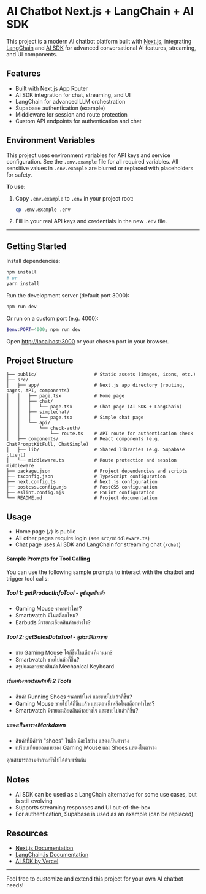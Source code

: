 
# AI Chatbot Next.js + LangChain + AI SDK

This project is a modern AI chatbot platform built with [Next.js](https://nextjs.org), integrating [LangChain](https://js.langchain.com/) and [AI SDK](https://github.com/vercel/ai) for advanced conversational AI features, streaming, and UI components.

## Features

- Built with Next.js App Router
- AI SDK integration for chat, streaming, and UI
- LangChain for advanced LLM orchestration
- Supabase authentication (example)
- Middleware for session and route protection
- Custom API endpoints for authentication and chat


## Environment Variables

This project uses environment variables for API keys and service configuration. See the `.env.example` file for all required variables. All sensitive values in `.env.example` are blurred or replaced with placeholders for safety.

**To use:**

1. Copy `.env.example` to `.env` in your project root:
	```bash
	cp .env.example .env
	```
2. Fill in your real API keys and credentials in the new `.env` file.

---
## Getting Started

Install dependencies:

```bash
npm install
# or
yarn install
```

Run the development server (default port 3000):

```bash
npm run dev
```

Or run on a custom port (e.g. 4000):

```powershell
$env:PORT=4000; npm run dev
```

Open [http://localhost:3000](http://localhost:3000) or your chosen port in your browser.

## Project Structure

```
├── public/                     # Static assets (images, icons, etc.)
├── src/
│   ├── app/                    # Next.js app directory (routing, pages, API, components)
│   │   ├── page.tsx            # Home page
│   │   ├── chat/
│   │   │   └── page.tsx        # Chat page (AI SDK + LangChain)
│   │   ├── simplechat/
│   │   │   └── page.tsx        # Simple chat page
│   │   └── api/
│   │       └── check-auth/
│   │           └── route.ts    # API route for authentication check
│   ├── components/             # React components (e.g. ChatPromptKitFull, ChatSimple)
│   ├── lib/                    # Shared libraries (e.g. Supabase client)
│   └── middleware.ts           # Route protection and session middleware
├── package.json                # Project dependencies and scripts
├── tsconfig.json               # TypeScript configuration
├── next.config.ts              # Next.js configuration
├── postcss.config.mjs          # PostCSS configuration
├── eslint.config.mjs           # ESLint configuration
└── README.md                   # Project documentation
```

## Usage
- Home page (`/`) is public
- All other pages require login (see `src/middleware.ts`)
- Chat page uses AI SDK and LangChain for streaming chat (`/chat`)

#### Sample Prompts for Tool Calling

You can use the following sample prompts to interact with the chatbot and trigger tool calls:

##### Tool 1: getProductInfoTool - ดูข้อมูลสินค้า
- Gaming Mouse ราคาเท่าไหร่?
- Smartwatch มีในสต็อกไหม?
- Earbuds มีรายละเอียดสินค้าอย่างไร?

##### Tool 2: getSalesDataTool - ดูประวัติการขาย
- ขาย Gaming Mouse ได้กี่ชิ้นในเดือนที่ผ่านมา?
- Smartwatch ขายไปแล้วกี่ชิ้น?
- สรุปยอดขายของสินค้า Mechanical Keyboard

##### เรียกทำงานพร้อมกันทั้ง 2 Tools
- สินค้า Running Shoes ราคาเท่าไหร่ และขายไปแล้วกี่ชิ้น?
- Gaming Mouse ขายไปได้กี่ชิ้นแล้ว และตอนนี้เหลือในสต็อกเท่าไหร่?
- Smartwatch มีรายละเอียดสินค้าอย่างไร และขายไปแล้วกี่ชิ้น?

##### แสดงเป็นตาราง Markdown
- สินค้าที่มีคำว่า "shoes" ในชื่อ มีอะไรบ้าง แสดงเป็นตาราง
- เปรียบเทียบยอดขายของ Gaming Mouse และ Shoes แสดงในตาราง

คุณสามารถถามคำถามทั่วไปได้ด้วยเช่นกัน

## Notes

- AI SDK can be used as a LangChain alternative for some use cases, but is still evolving
- Supports streaming responses and UI out-of-the-box
- For authentication, Supabase is used as an example (can be replaced)

## Resources

- [Next.js Documentation](https://nextjs.org/docs)
- [LangChain.js Documentation](https://js.langchain.com/docs/)
- [AI SDK by Vercel](https://github.com/vercel/ai)

---

Feel free to customize and extend this project for your own AI chatbot needs!